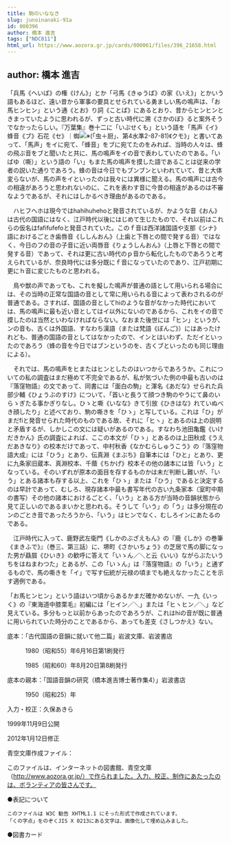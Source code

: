 ```yaml
---
title: 駒のいななき
slug: junoinanaki-91a
id: 000396
author: 橋本 進吉
tags: ["NDC811"]
html_url: https://www.aozora.gr.jp/cards/000061/files/396_21658.html
---
```


## author: 橋本 進吉

「兵馬《へいば》の権《けん》」とか「弓馬《きゅうば》の家《いえ》」とかいう語もあるほど、遠い昔から軍事の要具とせられている勇ましい馬の鳴声は、「お馬ヒンヒン」という通《とお》り詞《ことば》にあるとおり、昔からヒンヒンときまっていたように思われるが、ずっと古い時代に溯《さかのぼ》ると案外そうでなかったらしい。『万葉集』巻十二に「いぶせくも」という語を「馬声《イ》蜂音《ブ》石花《セ》｜蜘![※(「虫＋厨」、第4水準2-87-81)](https://www.aozora.gr.jp/cards/000061/files/../../../gaiji/2-87/2-87-81.png)《クモ》」と書いてあって、「馬声」をイに宛て、「蜂音」をブに宛てたのをみれば、当時の人々は、蜂の飛ぶ音をブと聞いたと共に、馬の鳴声をイの音で表わしていたのである。「いばゆ（嘶）」という語の「い」もまた馬の鳴声を摸した語であることは従来の学者の説いた通りであろう。蜂の音は今日でもブンブンといわれていて、昔と大体変らないが、馬の声をイといったのは我々には異様に聞える。馬の鳴声には古今の相違があろうと思われないのに、これを表わす音に今昔の相違があるのは不審なようであるが、それにはしかるべき理由があるのである。

　ハヒフヘホは現今ではhahihuhehoと発音されているが、かような音《おん》は古代の国語にはなく、江戸時代以後にはじめて生じたもので、それ以前はこれらの仮名はfafifufefoと発音されていた。このｆ音は西洋諸国語や支那《シナ》語におけるごとき歯唇音《ししんおん》（上歯と下唇との間で発する音）ではなく、今日のフの音の子音に近い両唇音《りょうしんおん》（上唇と下唇との間で発する音）であって、それは更に古い時代のｐ音から転化したものであろうと考えられているが、奈良時代には多分既にｆ音になっていたのであり、江戸初期に更にｈ音に変じたものと思われる。

　鳥や獣の声であっても、これを擬した鳴声が普通の語として用いられる場合には、その当時の正常な国語の音として常に用いられる音によって表わされるのが普通である。さすれば、国語の音としてhiのような音がなかった時代においては、馬の鳴声に最も近い音としてはイ以外にないのであるから、これをイの音で摸したのは当然といわなければならない。なおまた後世には「ヒン」というが、ンの音も、古くは外国語、すなわち漢語（または梵語《ぼんご》）にはあったけれども、普通の国語の音としてはなかったので、インとはいわず、ただイといったのであろう（蜂の音を今日ではブンというのを、古くブといったのも同じ理由による）。

　それでは、馬の鳴声をヒまたはヒンとしたのはいつからであろうか。これについての私の調査はまだ極めて不完全であるが、私が気づいた例の中最も古いのは『落窪物語』の文であって、同書には「面白の駒」と渾名《あだな》せられた兵部少輔《ひょうぶのすけ》について、「首いと長うて顔つき駒のやうにて鼻のいらゝぎたる事かぎりなし。ひゝと嘶《いなな》きて引放《ひきはな》れていぬべき顔したり」と述べており、駒の嘶きを「ひゝ」と写している。これは「ひ」がまだfiと発音せられた時代のものである故、それに「ヒヽ」とあるのは上の説明と矛盾するが、しかしこの文には疑いがあるのである。すなわち池田亀鑑《いけだきかん》氏の調査によれば、ここの本文が「ひゝ」とあるのは上田秋成《うえだあきなり》の校本だけであって、中村秋香《なかむらしゅうこう》の『落窪物語大成』には「ひう」とあり、伝真淵《まぶち》自筆本には「ひと」とあり、更に九条家旧蔵本、真淵校本、千蔭《ちかげ》校本その他の諸本には皆「いう」となっている。そのいずれが原本の面目を存するものかは未だ判断し難いが、「いう」とある諸本も存する以上、これを「ひゝ」または「ひう」であると決定するのは早計であって、むしろ、現存諸本中最も書写年代の古い九条家本（室町中期の書写）その他の諸本におけるごとく、「いう」とある方が当時の音韻状態から見て正しいのであるまいかと思われる。そうして「いう」の「う」は多分現在のンのごとき音であったろうから、「いう」はヒンでなく、むしろインにあたるのである。

　江戸時代に入って、鹿野武左衛門《しかのぶざえもん》の『鹿《しか》の巻筆《まきふで》』（巻三、第三話）に、堺町《さかいちょう》の芝居で馬の脚になった男が贔屓《ひいき》の歓呼に答えて「いゝん／＼と云《いい》ながらぶたいうちをはねまわつた」とあるが、この「いゝん」は『落窪物語』の「いう」と通ずるもので、馬の嘶きを「イ」で写す伝統が元禄の頃までも絶えなかったことを示す適例である。

「お馬ヒンヒン」という語はいつ頃からあるかまだ確かめないが、一九《いっく》の『東海道中膝栗毛』初編には「ヒイン／＼」または「ヒヽヒン／＼」など見えている。多分もっと以前からあったのであろうが、これはhiの音が既に普通に用いられていた時分のことであるから、あっても差支《さしつかえ》ない。













底本：「古代国語の音韻に就いて他二篇」岩波文庫、岩波書店

　　　1980（昭和55）年6月16日第1刷発行

　　　1985（昭和60）年8月20日第8刷発行

底本の親本：「国語音韻の研究（橋本進吉博士著作集4）」岩波書店

　　　1950（昭和25）年

入力・校正：久保あきら

1999年11月9日公開

2012年1月12日修正

青空文庫作成ファイル：

このファイルは、インターネットの図書館、青空文庫（http://www.aozora.gr.jp/）で作られました。入力、校正、制作にあたったのは、ボランティアの皆さんです。











●表記について


	このファイルは W3C 勧告 XHTML1.1 にそった形式で作成されています。
	「くの字点」をのぞくJIS X 0213にある文字は、画像化して埋め込みました。







●図書カード